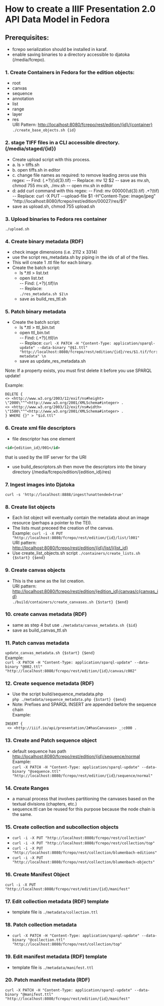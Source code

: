 # How to create a IIIF Presentation 2.0 API Data Model in Fedora

## Prerequisites:
- fcrepo serialization should be installed in karaf.  
- enable saving binaries to a directory accessible to djatoka (/media/fcrepo).

### 1. Create Containers in Fedora for the edition objects:  
 - root
- canvas
- sequence
- annotation
- list
- range
- layer
- res  
URI Pattern: <http://localhost:8080/fcrepo/rest/edition/{id}/{container}>  
`./create_base_objects.sh {id}`
 
### 2. stage TIFF files in a CLI accessible directory. (/media/staged/{id})
- Create upload script with this process.
- a. ls > tiffs.sh
- b. open tiffs.sh in editor
- c. change file names as required: to remove leading zeros use this regex:
-- Find: (.+?)(\d{3}.tif)
-- Replace: mv $1$2 $2
-- save as mv.sh, chmod 755 mv.sh, ./mv.sh
-- open mv.sh in editor
- d: add curl command with this regex:
-- Find: mv 00000(\d{3}.tif) .+?(tif)
-- Replace: curl -X PUT --upload-file $1 -H"Content-Type: image/jpeg" "http://localhost:8080/fcrepo/rest/edition/00027/res/$1"
- save as upload.sh, chmod 755 upload.sh

### 3. Upload binaries to Fedora res container
`./upload.sh` 

### 4. Create binary metadata (RDF)
- check image dimensions (i.e. 2112 x 3314)
- use the script res_metadata.sh by piping in the ids of all of the files.  
- This will create 1 .ttl file for each binary.
- Create the batch script:
  - ls *.ttl > list.txt
  - open list.txt   
  -- Find: (.+?)(.tif)\n  
  -- Replace:  
   `./res_metadata.sh $1\n`
  - save as build_res_ttl.sh
  
### 5. Patch binary metadata
- Create the batch script:
  - ls *.ttl > ttl_bin.txt
  - open ttl_bin.txt  
  -- Find: (.+?)(.ttl)\n  
  -- Replace: 
  `curl -X PATCH -H "Content-Type: application/sparql-update" --data-binary "@$1.ttl" "http://localhost:8080/fcrepo/rest/edition/{id}/res/$1.tif/fcr:metadata" \n` 
  - save as update_res_metadata.sh

Note: If a property exists, you must first delete it before you use SPARQL update!

Example:  
```sparql
DELETE { 
<> <http://www.w3.org/2003/12/exif/ns#height> \"2000\"^^<http://www.w3.org/2001/XMLSchema#integer> .
<> <http://www.w3.org/2003/12/exif/ns#width> \"1500\"^^<http://www.w3.org/2001/XMLSchema#integer> .
} WHERE {}" > "$id.ttl"
```

### 6. Create xml file descriptors
- file descriptor has one element  
```xml 
<id>{edition_id}/001</id>
```  
 that is used by the IIIF server for the URI
- use build_descriptors.sh then move the descriptors into the binary directory (/media/fcrepo/edition/{edition_id}/res)

### 7. Ingest images into Djatoka
`curl -s 'http://localhost:8888/ingest?unattended=true'`

### 8. Create list objects
- Each list object will eventually contain the metadata about an image resource (perhaps a pointer to the TEI).
- The lists must preceed the creation of the canvas.  
Example:
`curl -i -X PUT "http://localhost:8080/fcrepo/rest/edition/{id}/list/l001"`  
URI pattern:  
<http://localhost:8080/fcrepo/rest/edition/{id}/list/l{list_id}>
- Use create_list_objects.sh script
`./containers/create_lists.sh {$start} {$end}`

### 9. Create canvas objects
- This is the same as the list creation.  
URI pattern:   
<http://localhost:8080/fcrepo/rest/edition/{edition_id}/canvas/c{canvas_id}>  
`./build/containers/create_canvases.sh {$start} {$end}`

### 10. create canvas metadata (RDF)
- same as step 4 but use 
`./metadata/canvas_metadata.sh {$id}` 
- save as build_canvas_ttl.sh

### 11. Patch canvas metadata
 `update_canvas_metadata.sh {$start} {$end}`  
Example:  
`curl -X PATCH -H "Content-Type: application/sparql-update" --data-binary "@002.ttl" "http://localhost:8080/fcrepo/rest/edition/{id}/canvas/c002"`

### 12. Create sequence metadata (RDF)
- Use the script build/sequence_metadata.php  
`php ./metadata/sequence_metadata.php {$start} {$end}`
- Note: Prefixes and SPARQL INSERT are appended before the sequence chain   
Example:    
```sparql
INSERT { 
 <> <http://iiif.io/api/presentation/2#hasCanvases> _:c000 .
```

### 13. Create and Patch sequence object
- default sequence has path <http://localhost:8080/fcrepo/rest/edition/{id}/sequence/normal>  
Example:    
`curl -X PATCH -H "Content-Type: application/sparql-update" --data-binary "@sequence.ttl" "http://localhost:8080/fcrepo/rest/edition/{id}/sequence/normal"`

### 14. Create Ranges
- a manual process that involves partitioning the canvases based on the textual divisions (chapters, etc.)
- sequence.ttl can be reused for this purpose because the node chain is the same.

### 15. Create collection and subcollection objects
- `curl -i -X PUT "http://localhost:8080/fcrepo/rest/collection"`
- `curl -i -X PUT "http://localhost:8080/fcrepo/rest/collection/top"`
- `curl -i -X PUT "http://localhost:8080/fcrepo/rest/collection/blumenbach-editions"`
- `curl -i -X PUT "http://localhost:8080/fcrepo/rest/collection/blumenbach-objects"`

### 16. Create Manifest Object
`curl -i -X PUT "http://localhost:8080/fcrepo/rest/edition/{id}/manifest"`

### 17. Edit collection metadata (RDF) template
- template file is `./metadata/collection.ttl`

### 18. Patch collection metadata
- `curl -X PATCH -H "Content-Type: application/sparql-update" --data-binary "@collection.ttl" "http://localhost:8080/fcrepo/rest/collection/top"`

### 19. Edit manifest metadata (RDF) template
- template file is `./metadata/manifest.ttl`

### 20. Patch manifest metadata (RDF)
`curl -X PATCH -H "Content-Type: application/sparql-update" --data-binary "@manifest.ttl" "http://localhost:8080/fcrepo/rest/edition/{id}/manifest"`


